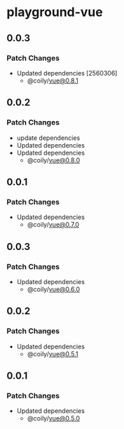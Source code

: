 # playground-vue

## 0.0.3

### Patch Changes

- Updated dependencies [2560306]
  - @coily/vue@0.8.1

## 0.0.2

### Patch Changes

- update dependencies
- Updated dependencies
- Updated dependencies
  - @coily/vue@0.8.0

## 0.0.1

### Patch Changes

- Updated dependencies
  - @coily/vue@0.7.0

## 0.0.3

### Patch Changes

- Updated dependencies
  - @coily/vue@0.6.0

## 0.0.2

### Patch Changes

- Updated dependencies
  - @coily/vue@0.5.1

## 0.0.1

### Patch Changes

- Updated dependencies
  - @coily/vue@0.5.0
